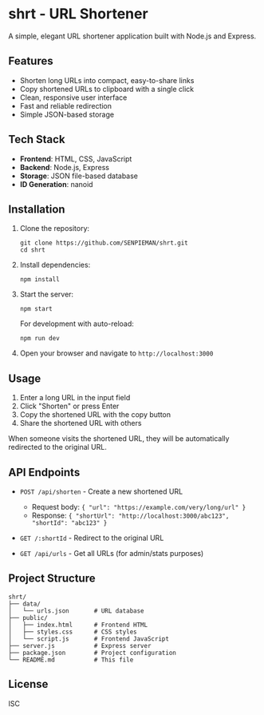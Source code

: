 # shrt - URL Shortener

A simple, elegant URL shortener application built with Node.js and Express.

## Features

- Shorten long URLs into compact, easy-to-share links
- Copy shortened URLs to clipboard with a single click
- Clean, responsive user interface
- Fast and reliable redirection
- Simple JSON-based storage

## Tech Stack

- **Frontend**: HTML, CSS, JavaScript
- **Backend**: Node.js, Express
- **Storage**: JSON file-based database
- **ID Generation**: nanoid

## Installation

1. Clone the repository:
   ```
   git clone https://github.com/SENPIEMAN/shrt.git
   cd shrt
   ```

2. Install dependencies:
   ```
   npm install
   ```

3. Start the server:
   ```
   npm start
   ```

   For development with auto-reload:
   ```
   npm run dev
   ```

4. Open your browser and navigate to `http://localhost:3000`

## Usage

1. Enter a long URL in the input field
2. Click "Shorten" or press Enter
3. Copy the shortened URL with the copy button
4. Share the shortened URL with others

When someone visits the shortened URL, they will be automatically redirected to the original URL.

## API Endpoints

- `POST /api/shorten` - Create a new shortened URL
  - Request body: `{ "url": "https://example.com/very/long/url" }`
  - Response: `{ "shortUrl": "http://localhost:3000/abc123", "shortId": "abc123" }`

- `GET /:shortId` - Redirect to the original URL

- `GET /api/urls` - Get all URLs (for admin/stats purposes)

## Project Structure

```
shrt/
├── data/
│   └── urls.json       # URL database
├── public/
│   ├── index.html      # Frontend HTML
│   ├── styles.css      # CSS styles
│   └── script.js       # Frontend JavaScript
├── server.js           # Express server
├── package.json        # Project configuration
└── README.md           # This file
```

## License

ISC
